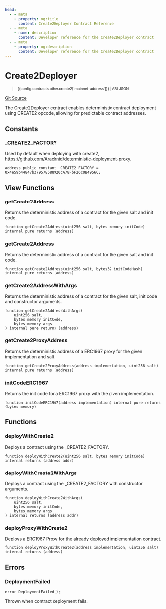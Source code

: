 ```yaml
---
head:
  - - meta
    - property: og:title
      content: Create2Deployer Contract Reference
  - - meta
    - name: description
      content: Developer reference for the Create2Deployer contract
  - - meta
    - property: og:description
      content: Developer reference for the Create2Deployer contract
---
```


<script setup>
  import config from '@berachain/config/constants.json';
</script>

# Create2Deployer

> <small><a target="_blank" :href="config.mainnet.dapps.berascan.url + 'address/' + config.contracts.other.create2['mainnet-address']">{{config.contracts.other.create2['mainnet-address']}}</a><span v-if="config.contracts.other.create2.abi">&nbsp;|&nbsp;<a target="_blank" :href="config.contracts.other.create2.abi">ABI JSON</a></span></small>

[Git Source](https://github.com/berachain/contracts/blob/main/src/base/Create2Deployer.sol)

The Create2Deployer contract enables deterministic contract deployment using CREATE2 opcode, allowing for predictable contract addresses.

## Constants

### \_CREATE2_FACTORY

Used by default when deploying with create2, https://github.com/Arachnid/deterministic-deployment-proxy.

```solidity
address public constant _CREATE2_FACTORY = 0x4e59b44847b379578588920cA78FbF26c0B4956C;
```

## View Functions

### getCreate2Address

Returns the deterministic address of a contract for the given salt and init code.

```solidity
function getCreate2Address(uint256 salt, bytes memory initCode) internal pure returns (address)
```

### getCreate2Address

Returns the deterministic address of a contract for the given salt and init code.

```solidity
function getCreate2Address(uint256 salt, bytes32 initCodeHash) internal pure returns (address)
```

### getCreate2AddressWithArgs

Returns the deterministic address of a contract for the given salt, init code and constructor arguments.

```solidity
function getCreate2AddressWithArgs(
    uint256 salt,
    bytes memory initCode,
    bytes memory args
) internal pure returns (address)
```

### getCreate2ProxyAddress

Returns the deterministic address of a ERC1967 proxy for the given implementation and salt.

```solidity
function getCreate2ProxyAddress(address implementation, uint256 salt) internal pure returns (address)
```

### initCodeERC1967

Returns the init code for a ERC1967 proxy with the given implementation.

```solidity
function initCodeERC1967(address implementation) internal pure returns (bytes memory)
```

## Functions

### deployWithCreate2

Deploys a contract using the \_CREATE2_FACTORY.

```solidity
function deployWithCreate2(uint256 salt, bytes memory initCode) internal returns (address addr)
```

### deployWithCreate2WithArgs

Deploys a contract using the \_CREATE2_FACTORY with constructor arguments.

```solidity
function deployWithCreate2WithArgs(
    uint256 salt,
    bytes memory initCode,
    bytes memory args
) internal returns (address addr)
```

### deployProxyWithCreate2

Deploys a ERC1967 Proxy for the already deployed implementation contract.

```solidity
function deployProxyWithCreate2(address implementation, uint256 salt) internal returns (address)
```

## Errors

### DeploymentFailed

```solidity
error DeploymentFailed();
```

Thrown when contract deployment fails.
